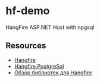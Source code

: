 # hf-demo

HangFire ASP.NET Host with npgsql

## Resources

- [Hangfire](https://github.com/HangfireIO/Hangfire)
- [Hangfire.PostgreSql](https://github.com/hangfire-postgres/Hangfire.PostgreSql)
- [Обзор библиотек для Hangfire](https://habr.com/ru/articles/764690/)


